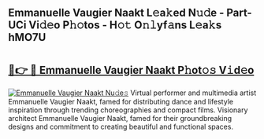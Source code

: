 ## Emmanuelle Vaugier Naakt L𝚎a𝚔ed N𝚞𝚍e - Part-UCi Vi𝚍𝚎o P𝚑𝚘tos - H𝚘𝚝 O𝚗𝚕yf𝚊ns L𝚎a𝚔s hMO7U

# <h2><a href="http://kf2da03.oniu.top/?m=Emmanuelle+Vaugier+Naakt">🔗👉 🔴 Emmanuelle Vaugier Naakt P𝚑ot𝚘𝚜 V𝚒d𝚎o</a></h2>

[![Emmanuelle Vaugier Naakt Nu𝚍e𝚜](https://i.imgur.com/0qMVB7G.gif)](http://kf2da03.oniu.top/?m=Emmanuelle+Vaugier+Naakt)
Virtual performer and multimedia artist Emmanuelle Vaugier Naakt, famed for distributing dance and lifestyle inspiration through trending choreographies and compact films. Visionary architect Emmanuelle Vaugier Naakt, famed for their groundbreaking designs and commitment to creating beautiful and functional spaces.  
